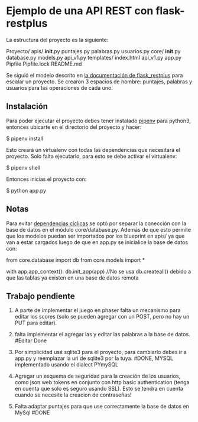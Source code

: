 # Ejemplo de una API REST con flask-restplus

La estructura del proyecto es la siguiente:

Proyecto/
  apis/
    __init__.py
    puntajes.py
    palabras.py
    usuarios.py
  core/
    __init__.py
    database.py
    models.py
    api_v1.py
  templates/
    index.html
  api_v1.py
  app.py
  Pipfile
  Pipfile.lock
  README.md

Se siguió el modelo descrito en [la documentación de flask_restplus](http://flask-restplus.readthedocs.io/en/stable/scaling.html) para escalar un proyecto.
Se crearon 3 espacios de nombre: puntajes, palabras y usuarios para las operaciones de
cada uno.

## Instalación

Para poder ejecutar el proyecto debes tener instalado [pipenv](https://github.com/pypa/pipenv)
para python3, entonces ubicarte en el directorio del proyecto y hacer:

$ pipenv install

Esto creará un virtualenv con todas las dependencias que necesitará el proyecto.
Solo falta ejecutarlo, para esto se debe activar el virtualenv:

$ pipenv shell

Entonces inicias el proyecto con:

$ python app.py

## Notas

Para evitar [dependencias cíclicas](http://stackabuse.com/python-circular-imports/) se optó por
separar la conección con la base de datos en el módulo core/database.py. Además de que esto
permite que los modelos puedan ser importados por los blueprint en apis/ ya que van a estar
cargados luego de que en app.py se inicialice la base de datos con:

from core.database import db
from core.models import *

with app.app_context():
    db.init_app(app)   //No se usa db.createall() debido a que las tablas ya existen en una base de datos remota


## Trabajo pendiente

1. A parte de implementar el juego en phaser falta un mecanismo para editar los scores (solo se pueden agregar
   con un POST, pero no hay un PUT para editar).

2. falta implementar el agregar las y editar las palabras a la base de datos. #Editar Done

3. Por simplicidad usé sqlite3 para el proyecto, para cambiarlo debes ir a app.py y
   reemplazar la uri de sqlite3 por la tuya. #DONE, MYSQL implementado usando el dialect PYmySQL

4. Agregar un esquema de seguridad para la creación de los usuarios, como json web tokens en conjunto con
   http basic authentication (tenga en cuenta que solo es seguro usando SSL).
   Esto se tendra en cuenta cuando se necesite la creacion de contraseñas!

5. Falta adaptar puntajes para que use correctamente la base de datos en MySql #DONE
